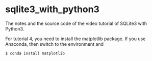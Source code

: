# sqlite3_with_python3

The notes and the source code of the video tutorial of SQLite3 with Python3.

For tutorial 4, you need to install the matplotlib package. If you use Anaconda, then switch to the environment and 

```bash
$ conda install matplotlib
```

